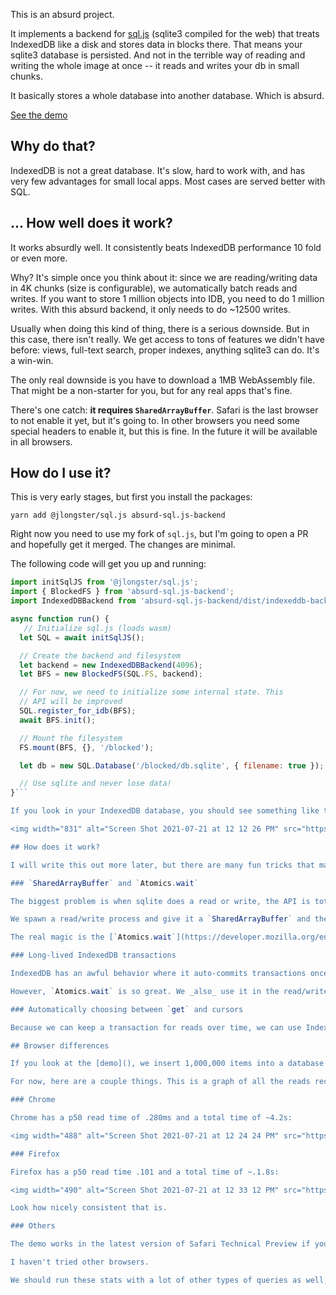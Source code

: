 
This is an absurd project.

It implements a backend for [sql.js](https://github.com/sql-js/sql.js/) (sqlite3 compiled for the web) that treats IndexedDB like a disk and stores data in blocks there. That means your sqlite3 database is persisted. And not in the terrible way of reading and writing the whole image at once -- it reads and writes your db in small chunks.

It basically stores a whole database into another database. Which is absurd.

[See the demo]()

## Why do that?

IndexedDB is not a great database. It's slow, hard to work with, and has very few advantages for small local apps. Most cases are served better with SQL.

## ... How well does it work?

It works absurdly well. It consistently beats IndexedDB performance 10 fold or even more.

Why? It's simple once you think about it: since we are reading/writing data in 4K chunks (size is configurable), we automatically batch reads and writes. If you want to store 1 million objects into IDB, you need to do 1 million writes. With this absurd backend, it only needs to do ~12500 writes.

Usually when doing this kind of thing, there is a serious downside. But in this case, there isn't really. We get access to tons of features we didn't have before: views, full-text search, proper indexes, anything sqlite3 can do. It's a win-win.

The only real downside is you have to download a 1MB WebAssembly file. That might be a non-starter for you, but for any real apps that's fine.

There's one catch: **it requires `SharedArrayBuffer`**. Safari is the last browser to not enable it yet, but it's going to. In other browsers you need some special headers to enable it, but this is fine. In the future it will be available in all browsers.

## How do I use it?

This is very early stages, but first you install the packages:

```
yarn add @jlongster/sql.js absurd-sql.js-backend
```

Right now you need to use my fork of `sql.js`, but I'm going to open a PR and hopefully get it merged. The changes are minimal.

The following code will get you up and running:

```js
import initSqlJS from '@jlongster/sql.js';
import { BlockedFS } from 'absurd-sql.js-backend';
import IndexedDBBackend from 'absurd-sql.js-backend/dist/indexeddb-backend');

async function run() {
   // Initialize sql.js (loads wasm)
  let SQL = await initSqlJS();

  // Create the backend and filesystem
  let backend = new IndexedDBBackend(4096);
  let BFS = new BlockedFS(SQL.FS, backend);

  // For now, we need to initialize some internal state. This
  // API will be improved
  SQL.register_for_idb(BFS);
  await BFS.init();

  // Mount the filesystem
  FS.mount(BFS, {}, '/blocked');

  let db = new SQL.Database('/blocked/db.sqlite', { filename: true });

  // Use sqlite and never lose data!
}```

If you look in your IndexedDB database, you should see something like this:

<img width="831" alt="Screen Shot 2021-07-21 at 12 12 26 PM" src="https://user-images.githubusercontent.com/17031/126525517-6b5429db-e4d8-43f0-af48-352a55456995.png">

## How does it work?

I will write this out more later, but there are many fun tricks that make this work:

### `SharedArrayBuffer` and `Atomics.wait`

The biggest problem is when sqlite does a read or write, the API is totally synchronous because it's based on the C API. Accessing IndexedDB is always async, so how do we get around that?

We spawn a read/write process and give it a `SharedArrayBuffer` and then use the [`Atomics`](https://developer.mozilla.org/en-US/docs/Web/JavaScript/Reference/Global_Objects/Atomics) API to communicate via the buffer. For example, our backends writes a read request into the shared buffer, and the worker reads it, performs the read async, and then writes the result back.

The real magic is the [`Atomics.wait`](https://developer.mozilla.org/en-US/docs/Web/JavaScript/Reference/Global_Objects/Atomics/wait) API. It's a beautiful thing. When you call it, it completely blocks JS until the condition is met. You use it to wait on some data in the `SharedArrayBuffer`, and this is what enables us to turn the async read/write into a sync one. The backend calls it to wait on the result from the worker and blocks until it's done.

### Long-lived IndexedDB transactions

IndexedDB has an awful behavior where it auto-commits transactions once the event loop is done processing. This makes it impossible to use a transaction over time, and requires you to create a new one if you are doing many reads over time. Creating a transaction is _super_ slow and this is a massive perf hit.

However, `Atomics.wait` is so great. We _also_ use it in the read/write worker to block the process which keeps transactions alive. That means while processing requests from the backend, we can reuse a transaction for all of them. If 1000 reads come through, we will use the same `readonly` transaction for all of them, which is a massive speedup.

### Automatically choosing between `get` and cursors

Because we can keep a transaction for reads over time, we can use IndexedDB cursors to iterate over data when handling sequential read requests. There's a lot of interesting tradeoffs here because opening a cursor is actually super slow in some browsers, but iterating is a lot faster than many `get` requests. This backend will intelligently detect when several sequential reads happen and automatically switch to using a cursor

## Browser differences

If you look at the [demo](), we insert 1,000,000 items into a database and scan through all of them with a `SELECT COUNT(*) FROM kv)`. This causes a lot of reads. We've recorded a lot of statistics for how IDB performs across browsers and will write out more soon.

For now, here are a couple things. This is a graph of all the reads recorded during that SQL query. The X axis is the time at which the read finished (ms), and Y axis is the time the read took (ms). There are a total of ~12500 reads.

### Chrome

Chrome has a p50 read time of .280ms and a total time of ~4.2s:

<img width="488" alt="Screen Shot 2021-07-21 at 12 24 24 PM" src="https://user-images.githubusercontent.com/17031/126525556-8e44ec33-4e6e-4c5f-80cd-4a887adfa7cf.png">

### Firefox

Firefox has a p50 read time .101 and a total time of ~.1.8s:

<img width="490" alt="Screen Shot 2021-07-21 at 12 33 12 PM" src="https://user-images.githubusercontent.com/17031/126525626-325a19bf-94b0-4c63-84ed-ff930483cdd0.png">

Look how nicely consistent that is.

### Others

The demo works in the latest version of Safari Technical Preview if you enable SharedArrayBuffer, but unfortunately high resolution timers are not available. That's sad because Safari seem to have great perf, similar to Firefox. Chrome is the real slow one here.

I haven't tried other browsers.

We should run these stats with a lot of other types of queries as well, and I'll do that in the future.

